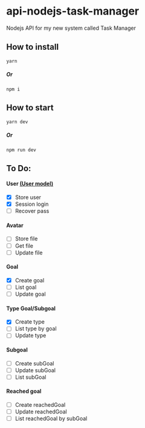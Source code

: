 # api-nodejs-task-manager

Nodejs API for my new system called Task Manager

## How to install

```
yarn
```

##### Or

```
npm i
```

## How to start

```
yarn dev
```

##### Or

```
npm run dev
```



## To Do:
#### User [(User model)](src/app/models/User.js)
- [x] Store user
- [x] Session login
- [ ] Recover pass

#### Avatar
- [ ] Store file
- [ ] Get file
- [ ] Update file

#### Goal
- [x] Create goal
- [ ] List goal
- [ ] Update goal
#### Type Goal/Subgoal
- [x] Create type
- [ ] List type by goal
- [ ] Update type

#### Subgoal
- [ ] Create subGoal
- [ ] Update subGoal
- [ ] List subGoal

#### Reached goal
- [ ] Create reachedGoal
- [ ] Update reachedGoal
- [ ] List reachedGoal by subGoal
